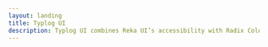 ```yaml
---
layout: landing
title: Typlog UI
description: Typlog UI combines Reka UI’s accessibility with Radix Colors’ theming power, so you can focus on building great features — not reinventing components.
---
```


<script setup>
  import HomeHero from '../landing/HomeHero.vue'
</script>

<HomeHero />
